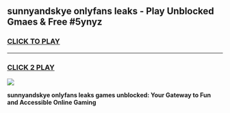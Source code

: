 
## sunnyandskye onlyfans leaks - Play Unblocked Gmaes & Free #5ynyz
<h3>
<a href="https://premium.freeplayer.one?title=sunnyandskye_onlyfans_leaks&ref=03M">CLICK TO PLAY</a></h3>
<hr>

<h3>
<a href="https://premium.freeplayer.one?title=sunnyandskye_onlyfans_leaks&ref=03M">CLICK 2 PLAY</a>
  
</h3>

<a href="https://premium.freeplayer.one?title=sunnyandskye_onlyfans_leaks&ref=03M"><img src="https://clearcache.store/games.png"></a>


**sunnyandskye onlyfans leaks games unblocked: Your Gateway to Fun and Accessible Online Gaming**
